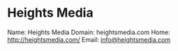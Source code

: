 
# Heights Media

Name: Heights Media
Domain: heightsmedia.com
Home: http://heightsmedia.com/
Email: info@heightsmedia.com

